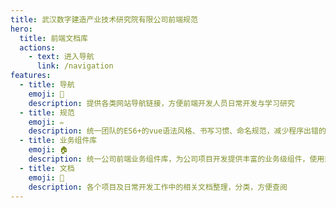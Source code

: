 ```yaml
---
title: 武汉数字建造产业技术研究院有限公司前端规范
hero:
  title: 前端文档库
  actions:
    - text: 进入导航
      link: /navigation
features:
  - title: 导航
    emoji: 📌
    description: 提供各类网站导航链接，方便前端开发人员日常开发与学习研究
  - title: 规范
    emoji: ✏️
    description: 统一团队的ES6+的vue语法风格、书写习惯、命名规范，减少程序出错的概率，也包含了git相关流程及规范
  - title: 业务组件库
    emoji: 🏠
    description: 统一公司前端业务组件库，为公司项目开发提供丰富的业务级组件，使用规范化的组件搭建公司项目，一致，反馈，效率，可控
  - title: 文档
    emoji: 📁
    description: 各个项目及日常开发工作中的相关文档整理，分类，方便查阅
---
```

